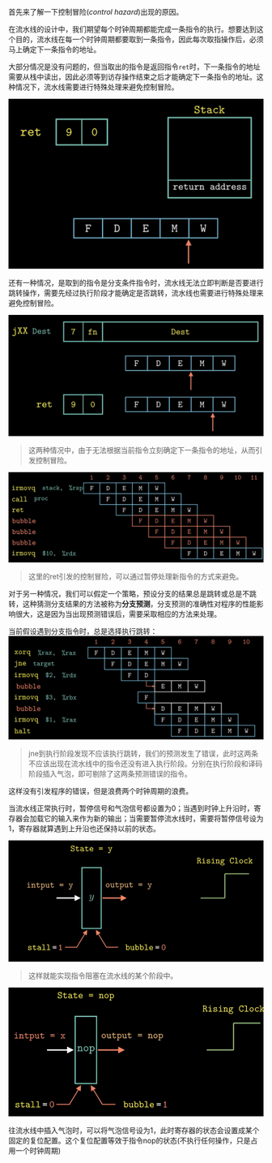 首先来了解一下控制冒险(*control hazard*)出现的原因。

在流水线的设计中，我们期望每个时钟周期都能完成一条指令的执行。想要达到这个目的，流水线在每一个时钟周期都要取到一条指令，因此每次取指操作后，必须马上确定下一条指令的地址。

大部分情况是没有问题的，但当取出的指令是返回指令`ret`时，下一条指令的地址需要从栈中读出，因此必须等到访存操作结束之后才能确定下一条指令的地址。这种情况下，流水线需要进行特殊处理来避免控制冒险。

![](storage%20bag/Screenshot%202024-02-27%20at%2020.37.11.png)

还有一种情况，是取到的指令是分支条件指令时，流水线无法立即判断是否要进行跳转操作，需要先经过执行阶段才能确定是否跳转，流水线也需要进行特殊处理来避免控制冒险。

![](storage%20bag/Screenshot%202024-02-27%20at%2020.39.19.png)
> 这两种情况中，由于无法根据当前指令立刻确定下一条指令的地址，从而引发控制冒险。

![](storage%20bag/Screenshot%202024-02-27%20at%2020.46.02.png)
> 这里的ret引发的控制冒险，可以通过暂停处理新指令的方式来避免。

对于另一种情况，我们可以假定一个策略，预设分支的结果总是跳转或总是不跳转，这种猜测分支结果的方法被称为**分支预测**，分支预测的准确性对程序的性能影响很大，这是因为当出现预测错误后，需要采取相应的方法来处理。

当前假设遇到分支指令时，总是选择执行跳转：
![](storage%20bag/Screenshot%202024-02-27%20at%2022.31.25.png)
> jne到执行阶段发现不应该执行跳转，我们的预测发生了错误，此时这两条不应该出现在流水线中的指令还没有进入执行阶段。分别在执行阶段和译码阶段插入气泡，即可剔除了这两条预测错误的指令。

这样没有引发程序的错误，但是浪费两个时钟周期的浪费。

当流水线正常执行时，暂停信号和气泡信号都设置为0；当遇到时钟上升沿时，寄存器会加载它的输入来作为新的输出；当需要暂停流水线时，需要将暂停信号设为1，寄存器就算遇到上升沿也还保持以前的状态。

![](storage%20bag/Screenshot%202024-02-27%20at%2022.37.19.png)
> 这样就能实现指令阻塞在流水线的某个阶段中。

![](storage%20bag/Screenshot%202024-02-27%20at%2022.40.06.png)

往流水线中插入气泡时，可以将气泡信号设为1，此时寄存器的状态会设置成某个固定的复位配置。这个复位配置等效于指令nop的状态(不执行任何操作，只是占用一个时钟周期)